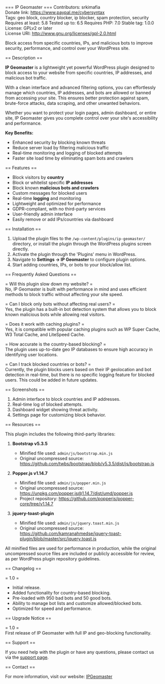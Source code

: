 === IP Geomaster ===
Contributors: srkimafia  
Donate link: https://www.paypal.me/cybersyntax  
Tags: geo block, country blocker, ip blocker, spam protection, security  
Requires at least: 5.8
Tested up to: 6.5
Requires PHP: 7.0
Stable tag: 1.0.0 
License: GPLv2 or later  
License URI: http://www.gnu.org/licenses/gpl-2.0.html  

Block access from specific countries, IPs, and malicious bots to improve security, performance, and control over your WordPress site.

== Description ==

**IP Geomaster** is a lightweight yet powerful WordPress plugin designed to block access to your website from specific countries, IP addresses, and malicious bot traffic.

With a clean interface and advanced filtering options, you can effortlessly manage which countries, IP addresses, and bots are allowed or banned from accessing your site. This ensures better protection against spam, brute-force attacks, data scraping, and other unwanted behaviors.

Whether you want to protect your login pages, admin dashboard, or entire site, IP Geomaster gives you complete control over your site's accessibility and performance.

**Key Benefits:**

* Enhanced security by blocking known threats  
* Reduce server load by filtering malicious traffic  
* Real-time monitoring and logging of blocked attempts  
* Faster site load time by eliminating spam bots and crawlers  

== Features ==

* Block visitors by **country**  
* Block or whitelist specific **IP addresses**  
* Block known **malicious bots and crawlers**  
* Custom messages for blocked users  
* Real-time **logging** and monitoring  
* Lightweight and optimized for performance  
* GDPR-compliant, with no third-party services  
* User-friendly admin interface  
* Easily remove or add IPs/countries via dashboard  

== Installation ==

1. Upload the plugin files to the `/wp-content/plugins/ip-geomaster/` directory, or install the plugin through the WordPress plugins screen directly.  
2. Activate the plugin through the 'Plugins' menu in WordPress.  
3. Navigate to **Settings → IP Geomaster** to configure plugin options.  
4. Start adding countries, IPs, or bots to your block/allow list.  

== Frequently Asked Questions ==

= Will this plugin slow down my website? =  
No, IP Geomaster is built with performance in mind and uses efficient methods to block traffic without affecting your site speed.

= Can I block only bots without affecting real users? =  
Yes, the plugin has a built-in bot detection system that allows you to block known malicious bots while allowing real visitors.

= Does it work with caching plugins? =  
Yes, it is compatible with popular caching plugins such as WP Super Cache, W3 Total Cache, and LiteSpeed Cache.

= How accurate is the country-based blocking? =  
The plugin uses up-to-date geo IP databases to ensure high accuracy in identifying user locations.

= Can I track blocked countries or bots? =  
Currently, the plugin blocks users based on their IP geolocation and bot detection in real-time, but there is no specific logging feature for blocked users. This could be added in future updates.

== Screenshots ==

1. Admin interface to block countries and IP addresses.  
2. Real-time log of blocked attempts.  
3. Dashboard widget showing threat activity.  
4. Settings page for customizing block behavior.  


== Resources ==

This plugin includes the following third-party libraries:

1. **Bootstrap v5.3.5**
   - Minified file used: `admin/js/bootstrap.min.js`
   - Original uncompressed source: https://github.com/twbs/bootstrap/blob/v5.3.5/dist/js/bootstrap.js

2. **Popper.js v1.14.7**
   - Minified file used: `admin/js/popper.min.js`
   - Original uncompressed source: https://unpkg.com/popper.js@1.14.7/dist/umd/popper.js
   - Project repository: https://github.com/popperjs/popper-core/tree/v1.14.7

3. **jquery-toast-plugin**
   - Minified file used: `admin/js/jquery.toast.min.js`
   - Original uncompressed source: https://github.com/kamranahmedse/jquery-toast-plugin/blob/master/src/jquery.toast.js

All minified files are used for performance in production, while the original uncompressed source files are included or publicly accessible for review, as per WordPress plugin repository guidelines.


== Changelog ==

= 1.0 =  
* Initial release.  
* Added functionality for country-based blocking.  
* Pre-loaded with 950 bad bots and 50 good bots.  
* Ability to manage bot lists and customize allowed/blocked bots.  
* Optimized for speed and performance.  

== Upgrade Notice ==

= 1.0 =  
First release of IP Geomaster with full IP and geo-blocking functionality.  

== Support ==

If you need help with the plugin or have any questions, please contact us via the [support page](https://www.ipgeomaster.com/support).  

== Contact ==

For more information, visit our website: [IPGeomaster](https://www.ipgeomaster.com)
